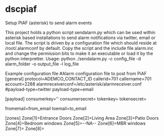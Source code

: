 dscpiaf
=======

Setup PIAF (asterisk) to send alarm events

This project holds a python script sendalarm.py which can be used within asterisk based installations to send alarm notifications via twitter, email or local file. The script is driven by a configuration file which should reside at /root/.alarmconf by default. Copy the script and the include file alarm.inc and change the permission bits to make it an executable or load it by the python interpretter.
Usage: python ./sendalarm.py -c config_file -d alarm_folder -o output_file -l log_file

Example configuration file
#Alarm configuration file to post from PiAF
[general]
protocol=ADEMCO_CONTACT_ID
callerid=701
callername=701
account=2288
alarmreceiverconf=/etc/asterisk/alarmreceiver.conf
#payload-type=twitter
payload-type=email

[payload]
consumerkey='<consumer key from dev.twitter>'
consumersecret=<consumer secret>
tokenkey=<token key from dev.twitter>
tokensecret=<token secret>

fromemail=from_email
toemail=to_email

[zones]
Zone[1]=Entrance Doors
Zone[2]=Living Area
Zone[3]=Patio Doors
Zone[4]=Bedroom windows
Zone[5]=--NA--
Zone[6]=MBR windows
Zone[7]=
Zone[8]=

